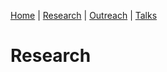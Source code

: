 [Home](/index.md) | [Research](/research.md) | [Outreach](/research.md) | [Talks](/talks.md)

# Research
